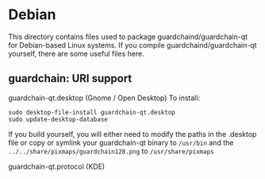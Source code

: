 
Debian
====================
This directory contains files used to package guardchaind/guardchain-qt
for Debian-based Linux systems. If you compile guardchaind/guardchain-qt yourself, there are some useful files here.

## guardchain: URI support ##


guardchain-qt.desktop  (Gnome / Open Desktop)
To install:

	sudo desktop-file-install guardchain-qt.desktop
	sudo update-desktop-database

If you build yourself, you will either need to modify the paths in
the .desktop file or copy or symlink your guardchain-qt binary to `/usr/bin`
and the `../../share/pixmaps/guardchain128.png` to `/usr/share/pixmaps`

guardchain-qt.protocol (KDE)

